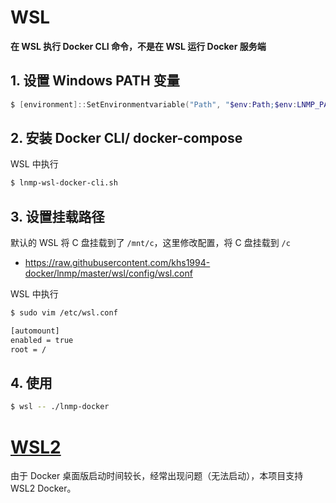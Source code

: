 # WSL

**在 WSL 执行 Docker CLI 命令，不是在 WSL 运行 Docker 服务端**

## 1. 设置 Windows PATH 变量

```powershell
$ [environment]::SetEnvironmentvariable("Path", "$env:Path;$env:LNMP_PATH\windows;$env:LNMP_PATH\wsl", "User")
```

## 2. 安装 Docker CLI/ docker-compose

WSL 中执行

```bash
$ lnmp-wsl-docker-cli.sh
```

## 3. 设置挂载路径

默认的 WSL 将 C 盘挂载到了 `/mnt/c`，这里修改配置，将 C 盘挂载到 `/c`

* https://raw.githubusercontent.com/khs1994-docker/lnmp/master/wsl/config/wsl.conf

WSL 中执行

```bash
$ sudo vim /etc/wsl.conf

[automount]
enabled = true
root = /
```

## 4. 使用

```bash
$ wsl -- ./lnmp-docker
```

# [WSL2](https://github.com/khs1994-docker/lnmp/blob/19.03/wsl2/README.DOCKER.md)

由于 Docker 桌面版启动时间较长，经常出现问题（无法启动），本项目支持 WSL2 Docker。
